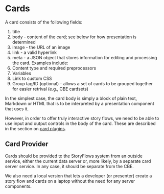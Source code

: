 # Cards
A card consists of the following fields:

1. title
2. body - content of the card; see below for how presentation is determined
3. image - the URL of an image
4. link - a valid hyperlink
5. meta - a JSON object that stores information for editing and processing the card. Examples include:
  1. Content type and required preprocessors
  2. Variables
  4. Link to custom CSS
6. Group tag/ID (optional) - allows a set of cards to be grouped together for easier retrival (e.g., CBE cardsets)

In the simplest case, the card body is simply a block of plain text, Markdown or HTML that is to be interpreted by a presentation component that uses it. 

However, in order to offer truly interactive story flows, we need to be able to use input and output controls in the body of the card. These are described in the section on [card plugins](plugins.md).

## Card Provider

Cards should be provided to the StoryFlows system from an outside service, either the current data server or, more likely, by a separate card server service. In any case, it should be separate from the CBE.

We also need a local version that lets a developer (or presenter) create a story flow and cards on a laptop without the need for any server components.

